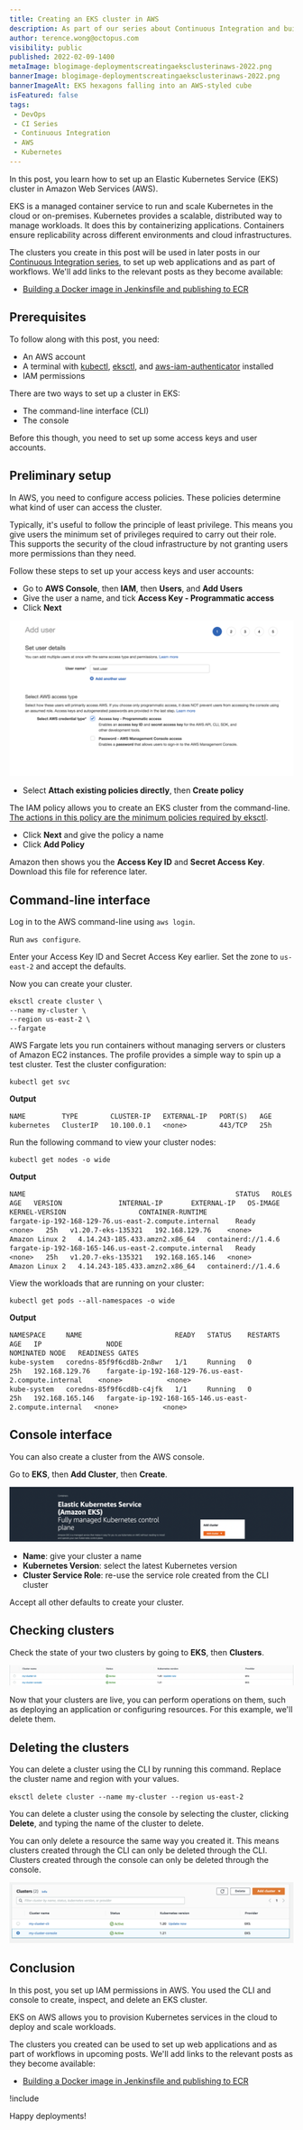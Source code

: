```yaml
---
title: Creating an EKS cluster in AWS
description: As part of our series about Continuous Integration and build servers, learn how to create an EKS cluster in AWS.
author: terence.wong@octopus.com
visibility: public
published: 2022-02-09-1400
metaImage: blogimage-deploymentscreatingaeksclusterinaws-2022.png
bannerImage: blogimage-deploymentscreatingaeksclusterinaws-2022.png
bannerImageAlt: EKS hexagons falling into an AWS-styled cube
isFeatured: false
tags:
 - DevOps
 - CI Series
 - Continuous Integration
 - AWS
 - Kubernetes
---
```


In this post, you learn how to set up an Elastic Kubernetes Service (EKS) cluster in Amazon Web Services (AWS). 

EKS is a managed container service to run and scale Kubernetes in the cloud or on-premises. Kubernetes provides a scalable, distributed way to manage workloads. It does this by containerizing applications. Containers ensure replicability across different environments and cloud infrastructures. 

The clusters you create in this post will be used in later posts in our [Continuous Integration series](https://octopus.com/blog/tag/CI%20Series), to set up web applications and as part of workflows. We'll add links to the relevant posts as they become available:

- [Building a Docker image in Jenkinsfile and publishing to ECR](https://octopus.com/blog/jenkins-docker-ecr)

## Prerequisites

To follow along with this post, you need:

- An AWS account
- A terminal with [kubectl](https://docs.aws.amazon.com/eks/latest/userguide/install-kubectl.html), [eksctl](https://docs.aws.amazon.com/eks/latest/userguide/eksctl.html), and [aws-iam-authenticator](https://docs.aws.amazon.com/eks/latest/userguide/install-aws-iam-authenticator.html) installed
- IAM permissions

There are two ways to set up a cluster in EKS: 

- The command-line interface (CLI)
- The console

Before this though, you need to set up some access keys and user accounts.

## Preliminary setup

In AWS, you need to configure access policies. These policies determine what kind of user can access the cluster. 

Typically, it's useful to follow the principle of least privilege. This means you give users the minimum set of privileges required to carry out their role. This supports the security of the cloud infrastructure by not granting users more permissions than they need. 

Follow these steps to set up your access keys and user accounts:

- Go to **AWS Console**, then **IAM**, then **Users**, and **Add Users**
- Give the user a name, and tick **Access Key - Programmatic access**
- Click **Next**

![New user](new-user.png)

- Select **Attach existing policies directly**, then **Create policy**

The IAM policy allows you to create an EKS cluster from the command-line. [The actions in this policy are the minimum policies required by eksctl](https://eksctl.io/usage/minimum-iam-policies/).

- Click **Next** and give the policy a name
- Click **Add Policy**

Amazon then shows you the **Access Key ID** and **Secret Access Key**. Download this file for reference later.

## Command-line interface

Log in to the AWS command-line using `aws login`.

Run `aws configure`.

Enter your Access Key ID and Secret Access Key earlier. Set the zone to `us-east-2` and accept the defaults.

Now you can create your cluster.

```
eksctl create cluster \
--name my-cluster \
--region us-east-2 \
--fargate
```

AWS Fargate lets you run containers without managing servers or clusters of Amazon EC2 instances. The profile provides a simple way to spin up a test cluster. Test the cluster configuration:

    kubectl get svc
    
**Output**

```    
NAME         TYPE        CLUSTER-IP   EXTERNAL-IP   PORT(S)   AGE
kubernetes   ClusterIP   10.100.0.1   <none>        443/TCP   25h
```

Run the following command to view your cluster nodes:

    kubectl get nodes -o wide
    
**Output** 

```
NAME                                                    STATUS   ROLES    AGE   VERSION              INTERNAL-IP       EXTERNAL-IP   OS-IMAGE         KERNEL-VERSION                  CONTAINER-RUNTIME
fargate-ip-192-168-129-76.us-east-2.compute.internal    Ready    <none>   25h   v1.20.7-eks-135321   192.168.129.76    <none>        Amazon Linux 2   4.14.243-185.433.amzn2.x86_64   containerd://1.4.6
fargate-ip-192-168-165-146.us-east-2.compute.internal   Ready    <none>   25h   v1.20.7-eks-135321   192.168.165.146   <none>        Amazon Linux 2   4.14.243-185.433.amzn2.x86_64   containerd://1.4.6
```
View the workloads that are running on your cluster:

    kubectl get pods --all-namespaces -o wide

**Output** 
```
NAMESPACE     NAME                       READY   STATUS    RESTARTS   AGE   IP                NODE                                                    NOMINATED NODE   READINESS GATES
kube-system   coredns-85f9f6cd8b-2n8wr   1/1     Running   0          25h   192.168.129.76    fargate-ip-192-168-129-76.us-east-2.compute.internal    <none>           <none>
kube-system   coredns-85f9f6cd8b-c4jfk   1/1     Running   0          25h   192.168.165.146   fargate-ip-192-168-165-146.us-east-2.compute.internal   <none>           <none>
```


    
## Console interface

You can also create a cluster from the AWS console. 

Go to **EKS**, then **Add Cluster**, then **Create**.

![EKS Console](eks-console.png)

- **Name**: give your cluster a name
- **Kubernetes Version**: select the latest Kubernetes version
- **Cluster Service Role**: re-use the service role created from the CLI cluster

Accept all other defaults to create your cluster.

## Checking clusters

Check the state of your two clusters by going to **EKS**, then **Clusters**.

![EKS Two Clusters](eks-two-clusters.png)

Now that your clusters are live, you can perform operations on them, such as deploying an application or configuring resources. For this example, we'll delete them.

## Deleting the clusters

You can delete a cluster using the CLI by running this command. Replace the cluster name and region with your values. 

`eksctl delete cluster --name my-cluster --region us-east-2`

You can delete a cluster using the console by selecting the cluster, clicking **Delete**, and typing the name of the cluster to delete. 

You can only delete a resource the same way you created it. This means clusters created through the CLI can only be deleted through the CLI. Clusters created through the console can only be deleted through the console.


![Delete cluster](delete-cluster.png)

## Conclusion

In this post, you set up IAM permissions in AWS. You used the CLI and console to create, inspect, and delete an EKS cluster. 

EKS on AWS allows you to provision Kubernetes services in the cloud to deploy and scale workloads.

The clusters you created can be used to set up web applications and as part of workflows in upcoming posts. We'll add links to the relevant posts as they become available:

- [Building a Docker image in Jenkinsfile and publishing to ECR](https://octopus.com/blog/jenkins-docker-ecr)

!include <q1-2022-newsletter-cta>

Happy deployments!
